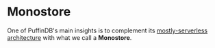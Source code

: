 # Monostore

One of PuffinDB's main insights is to complement its [mostly-serverless architecture](Architecture.md) with what we call a **Monostore**.
